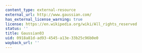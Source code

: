 ```yaml
---
content_type: external-resource
external_url: http://www.gaussian.com/
has_external_license_warning: true
license: https://en.wikipedia.org/wiki/All_rights_reserved
status: ''
title: Gaussian03
uid: 0918a81d-ad93-4545-a13e-33b25c96b0e0
wayback_url: ''
---
```

